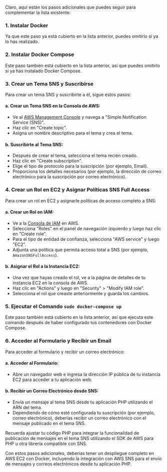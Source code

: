 Claro, aquí están los pasos adicionales que puedes seguir para complementar la lista existente:

### 1. Instalar Docker
Ya que este paso ya está cubierto en la lista anterior, puedes omitirlo si ya lo has realizado.

### 2. Instalar Docker Compose
Este paso también está cubierto en la lista anterior, así que puedes omitirlo si ya has instalado Docker Compose.

### 3. Crear un Tema SNS y Suscribirse
Para crear un tema SNS y suscribirte a él, sigue estos pasos:

#### a. Crear un Tema SNS en la Consola de AWS:
   - Ve al [AWS Management Console](https://console.aws.amazon.com/) y navega a "Simple Notification Service (SNS)".
   - Haz clic en "Create topic".
   - Asigna un nombre descriptivo para el tema y crea el tema.

#### b. Suscribirte al Tema SNS:
   - Después de crear el tema, selecciona el tema recién creado.
   - Haz clic en "Create subscription".
   - Elige el tipo de protocolo para la suscripción (por ejemplo, Email).
   - Proporciona los detalles necesarios (por ejemplo, la dirección de correo electrónico para la suscripción por correo electrónico).

### 4. Crear un Rol en EC2 y Asignar Políticas SNS Full Access
Para crear un rol en EC2 y asignarle políticas de acceso completo a SNS:

#### a. Crear un Rol en IAM:
   - Ve a la [Consola de IAM](https://console.aws.amazon.com/iam/) en AWS.
   - Selecciona "Roles" en el panel de navegación izquierdo y luego haz clic en "Create role".
   - Para el tipo de entidad de confianza, selecciona "AWS service" y luego "EC2".
   - Adjunta una política que permita acceso total a SNS (por ejemplo, `AmazonSNSFullAccess`).

#### b. Asignar el Rol a la Instancia EC2:
   - Una vez que hayas creado el rol, ve a la página de detalles de tu instancia EC2 en la consola de AWS.
   - Haz clic en "Actions" y luego en "Security" > "Modify IAM role".
   - Selecciona el rol que creaste anteriormente y guarda los cambios.

### 5. Ejecutar el Comando `sudo docker-compose up`
Este paso también está cubierto en la lista anterior, así que ejecuta este comando después de haber configurado tus contenedores con Docker Compose.

### 6. Acceder al Formulario y Recibir un Email
Para acceder al formulario y recibir un correo electrónico:

#### a. Acceder al Formulario:
   - Abre un navegador web e ingresa la dirección IP pública de tu instancia EC2 para acceder a tu aplicación web.

#### b. Recibir un Correo Electrónico desde SNS:
   - Envía un mensaje al tema SNS desde tu aplicación PHP utilizando el ARN del tema.
   - Dependiendo de cómo esté configurada tu suscripción (por ejemplo, correo electrónico), deberías recibir un correo electrónico con el mensaje publicado en el tema SNS.

Recuerda ajustar tu código PHP para integrar la funcionalidad de publicación de mensajes en el tema SNS utilizando el SDK de AWS para PHP u otra librería compatible con SNS.

Con estos pasos adicionales, deberías tener un despliegue completo en AWS EC2 con Docker, incluyendo la integración con AWS SNS para el envío de mensajes y correos electrónicos desde tu aplicación PHP.
